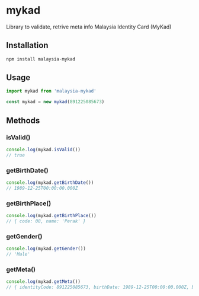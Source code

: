 # mykad
Library to validate, retrive meta info Malaysia Identity Card (MyKad)

## Installation
```javascript
npm install malaysia-mykad
```

## Usage
```javascript
import mykad from 'malaysia-mykad'

const mykad = new mykad(891225085673)
```

## Methods

### isValid()
```javascript
console.log(mykad.isValid())
// true
```

### getBirthDate()
```javascript
console.log(mykad.getBirthDate())
// 1989-12-25T00:00:00.000Z
```

### getBirthPlace()
```javascript
console.log(mykad.getBirthPlace())
// { code: 08, name: 'Perak' }
```

### getGender()
```javascript
console.log(mykad.getGender())
// 'Male'
```

### getMeta()
```javascript
console.log(mykad.getMeta())
// { identityCode: 891225085673, birthDate: 1989-12-25T00:00:00.000Z, birthPlace: 'Perak', gender: 'Male' }
```